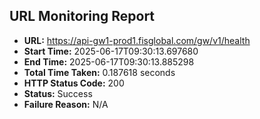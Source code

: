## URL Monitoring Report

- **URL:** https://api-gw1-prod1.fisglobal.com/gw/v1/health
- **Start Time:** 2025-06-17T09:30:13.697680
- **End Time:** 2025-06-17T09:30:13.885298
- **Total Time Taken:** 0.187618 seconds
- **HTTP Status Code:** 200
- **Status:** Success
- **Failure Reason:** N/A
